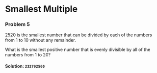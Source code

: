 # Smallest Multiple
### Problem 5

2520 is the smallest number that can be divided by each 
of the numbers from 1 to 10 without any remainder.

What is the smallest positive number that 
is evenly divisible by all of the numbers from 1 to 20?


#### Solution: `232792560`